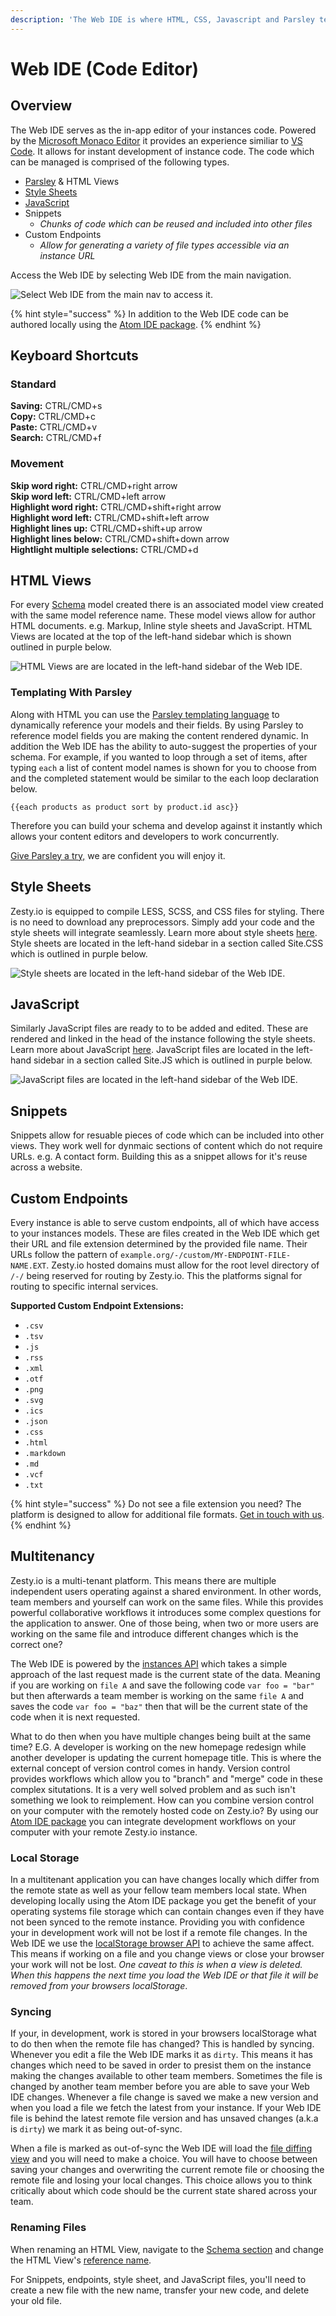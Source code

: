 ```yaml
---
description: 'The Web IDE is where HTML, CSS, Javascript and Parsley templates are authored.'
---
```


# Web IDE \(Code Editor\)

## Overview

The Web IDE serves as the in-app editor of your instances code. Powered by the [Microsoft Monaco Editor](https://microsoft.github.io/monaco-editor/) it provides an experience similiar to [VS Code](https://github.com/Microsoft/vscode). It allows for instant development of instance code. The code which can be managed is comprised of the following types.

* [Parsley](https://zesty.org/services/web-engine/introduction-to-parsley) & HTML Views
* [Style Sheets](https://zesty.org/services/manager-ui/editor/stylesheets) 
* [JavaScript](https://zesty.org/services/manager-ui/editor/javascript) 
* Snippets
  * _Chunks of code which can be reused and included into other files_
* Custom Endpoints
  * _Allow for generating a variety of file types accessible via an instance URL_ 

Access the Web IDE by selecting Web IDE from the main navigation.

![Select Web IDE from the main nav to access it.](../../../.gitbook/assets/web-ide-access.png)

{% hint style="success" %}
In addition to the Web IDE code can be authored locally using the [Atom IDE package](https://zesty.org/tools/atom-package).
{% endhint %}

## Keyboard Shortcuts

### Standard

**Saving:** CTRL/CMD+s  
**Copy:** CTRL/CMD+c  
**Paste:** CTRL/CMD+v  
**Search:** CTRL/CMD+f

### Movement

**Skip word right:** CTRL/CMD+right arrow  
**Skip word left:** CTRL/CMD+left arrow  
**Highlight word right:** CTRL/CMD+shift+right arrow  
**Highlight word left:** CTRL/CMD+shift+left arrow  
**Highlight lines up:** CTRL/CMD+shift+up arrow  
**Highlight lines below:** CTRL/CMD+shift+down arrow  
**Hightlight multiple selections:** CTRL/CMD+d

## HTML Views

For every [Schema](https://zesty.org/services/manager-ui/schema) model created there is an associated model view created with the same model reference name. These model views allow for author HTML documents. e.g. Markup, Inline style sheets and JavaScript. HTML Views are located at the top of the left-hand sidebar which is shown outlined in purple below.

![HTML Views are are located in the left-hand sidebar of the Web IDE.](../../../.gitbook/assets/web-ide-html-views.png)

### Templating With Parsley

Along with HTML you can use the [Parsley templating language](https://zesty.org/services/web-engine/introduction-to-parsley) to dynamically reference your models and their fields. By using Parsley to reference model fields you are making the content rendered dynamic. In addition the Web IDE has the ability to auto-suggest the properties of your schema. For example, if you wanted to loop through a set of items, after typing `each` a list of content model names is shown for you to choose from and the completed statement would be similar to the each loop declaration below.

`{{each products as product sort by product.id asc}}`

Therefore you can build your schema and develop against it instantly which allows your content editors and developers to work concurrently.

[Give Parsley a try,](https://parsley.zesty.io/) we are confident you will enjoy it.

## Style Sheets

Zesty.io is equipped to compile LESS, SCSS, and CSS files for styling. There is no need to download any preprocessors. Simply add your code and the style sheets will integrate seamlessly. Learn more about style sheets [here](https://zesty.org/services/manager-ui/editor/stylesheets). Style sheets are located in the left-hand sidebar in a section called Site.CSS which is outlined in purple below.

![Style sheets are located in the left-hand sidebar of the Web IDE.](../../../.gitbook/assets/web-ide-style-sheets.png)

## JavaScript

Similarly JavaScript files are ready to to be added and edited. These are rendered and linked in the head of the instance following the style sheets. Learn more about JavaScript [here](https://zesty.org/services/manager-ui/editor/javascript). JavaScript files are located in the left-hand sidebar in a section called Site.JS which is outlined in purple below.

![JavaScript files are located in the left-hand sidebar of the Web IDE.](../../../.gitbook/assets/web-ide-javascript.png)

## Snippets

Snippets allow for resuable pieces of code which can be included into other views. They work well for dynmaic sections of content which do not require URLs. e.g. A contact form. Building this as a snippet allows for it's reuse across a website.

## Custom Endpoints

Every instance is able to serve custom endpoints, all of which have access to your instances models. These are files created in the Web IDE which get their URL and file extension determined by the provided file name. Their URLs follow the pattern of `example.org/-/custom/MY-ENDPOINT-FILE-NAME.EXT`. Zesty.io hosted domains must allow for the root level directory of `/-/` being reserved for routing by Zesty.io. This the platforms signal for routing to specific internal services.

**Supported Custom Endpoint Extensions:**

* `.csv`
* `.tsv`
* `.js`
* `.rss`
* `.xml`
* `.otf`
* `.png`
* `.svg`
* `.ics`
* `.json`
* `.css`
* `.html`
* `.markdown`
* `.md`
* `.vcf`
* `.txt`

{% hint style="success" %}
Do not see a file extension you need? The platform is designed to allow for additional file formats. [Get in touch with us](https://www.zesty.io/).
{% endhint %}

## Multitenancy

Zesty.io is a multi-tenant platform. This means there are multiple independent users operating against a shared environment. In other words, team members and yourself can work on the same files. While this provides powerful collaborative workflows it introduces some complex questions for the application to answer. One of those being, when two or more users are working on the same file and introduce different changes which is the correct one?

The Web IDE is powered by the [instances API](https://zesty.org/apis/instances-api) which takes a simple approach of the last request made is the current state of the data. Meaning if you are working on `file A` and save the following code `var foo = "bar"` but then afterwards a team member is working on the same `file A` and saves the code `var foo = "baz"` then that will be the current state of the code when it is next requested.

What to do then when you have multiple changes being built at the same time? E.G. A developer is working on the new homepage redesign while another developer is updating the current homepage title. This is where the external concept of version control comes in handy. Version control provides workflows which allow you to "branch" and "merge" code in these complex situtations. It is a very well solved problem and as such isn't something we look to reimplement. How can you combine version control on your computer with the remotely hosted code on Zesty.io? By using our [Atom IDE package](https://zesty.org/tools/atom-package) you can integrate development workflows on your computer with your remote Zesty.io instance.

### Local Storage

In a multitenant application you can have changes locally which differ from the remote state as well as your fellow team members local state. When developing locally using the Atom IDE package you get the benefit of your operating systems file storage which can contain changes even if they have not been synced to the remote instance. Providing you with confidence your in development work will not be lost if a remote file changes. In the Web IDE we use the [localStorage browser API](https://developer.mozilla.org/en-US/docs/Web/API/Window/localStorage) to achieve the same affect. This means if working on a file and you change views or close your browser your work will not be lost. _One caveat to this is when a view is deleted. When this happens the next time you load the Web IDE or that file it will be removed from your browsers localStorage_.

### Syncing

If your, in development, work is stored in your browsers localStorage what to do then when the remote file has changed? This is handled by syncing. Whenever you edit a file the Web IDE marks it as `dirty`. This means it has changes which need to be saved in order to presist them on the instance making the changes available to other team members. Sometimes the file is changed by another team member before you are able to save your Web IDE changes. Whenever a file change is saved we make a new version and when you load a file we fetch the latest from your instance. If your Web IDE file is behind the latest remote file version and has unsaved changes \(a.k.a is `dirty`\) we mark it as being out-of-sync.

When a file is marked as out-of-sync the Web IDE will load the [file diffing view](https://zesty.org/services/manager-ui/editor/versions#diffing-versions) and you will need to make a choice. You will have to choose between saving your changes and overwriting the current remote file or choosing the remote file and losing your local changes. This choice allows you to think critically about which code should be the current state shared across your team.

### Renaming Files

When renaming an HTML View, navigate to the [Schema section](https://zesty.org/services/manager-ui/schema) and change the HTML View's [reference name](https://zesty.org/guides/the-connection-between-schema-content-and-code#schema). 

For Snippets, endpoints, style sheet, and JavaScript files, you'll need to create a new file with the new name, transfer your new code, and delete your old file. 

